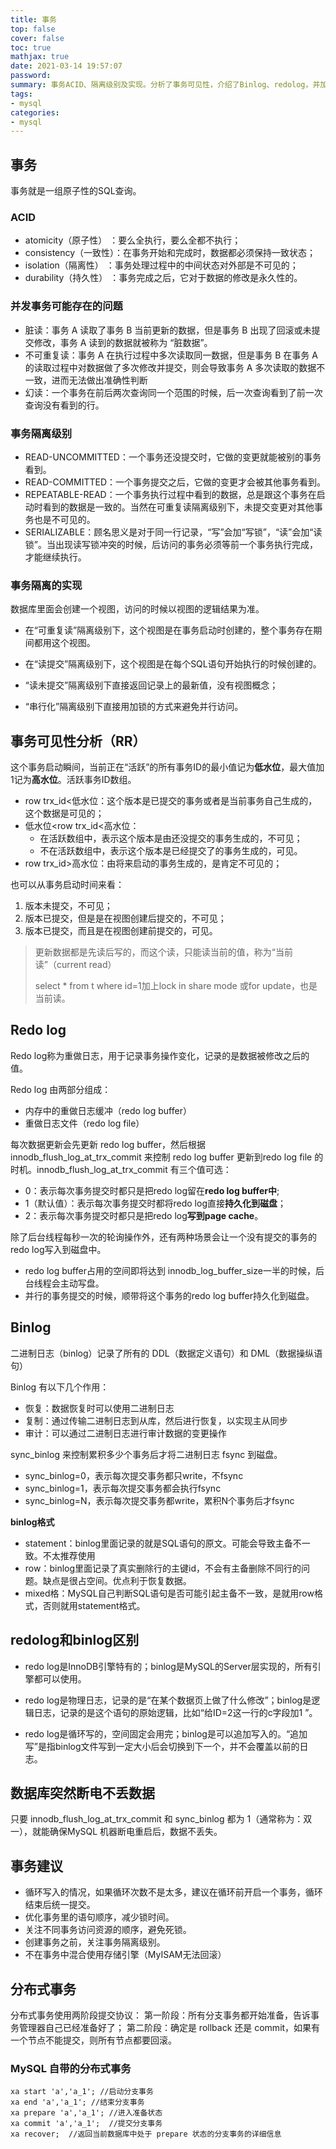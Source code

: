 ```yaml
---
title: 事务
top: false
cover: false
toc: true
mathjax: true
date: 2021-03-14 19:57:07
password:
summary: 事务ACID、隔离级别及实现。分析了事务可见性，介绍了Binlog、redolog，并加以对比。数据库不丢数据的设置，给出了使用事务的建议。
tags:
- mysql
categories:
- mysql
---
```


## 事务

事务就是一组原子性的SQL查询。

### ACID

- atomicity（原子性） ：要么全执行，要么全都不执行；
- consistency（一致性）：在事务开始和完成时，数据都必须保持一致状态；
- isolation（隔离性） ：事务处理过程中的中间状态对外部是不可见的；
- durability（持久性） ：事务完成之后，它对于数据的修改是永久性的。

### 并发事务可能存在的问题

- 脏读：事务 A 读取了事务 B 当前更新的数据，但是事务 B 出现了回滚或未提交修改，事务 A 读到的数据就被称为 “脏数据”。
- 不可重复读：事务 A 在执行过程中多次读取同一数据，但是事务 B 在事务 A 的读取过程中对数据做了多次修改并提交，则会导致事务 A 多次读取的数据不一致，进而无法做出准确性判断
- 幻读：一个事务在前后两次查询同一个范围的时候，后一次查询看到了前一次查询没有看到的行。


### 事务隔离级别

- READ-UNCOMMITTED：一个事务还没提交时，它做的变更就能被别的事务看到。
- READ-COMMITTED：一个事务提交之后，它做的变更才会被其他事务看到。
- REPEATABLE-READ：一个事务执行过程中看到的数据，总是跟这个事务在启动时看到的数据是一致的。当然在可重复读隔离级别下，未提交变更对其他事务也是不可见的。
- SERIALIZABLE：顾名思义是对于同一行记录，“写”会加“写锁”，“读”会加“读锁”。当出现读写锁冲突的时候，后访问的事务必须等前一个事务执行完成，才能继续执行。

### 事务隔离的实现

数据库里面会创建一个视图，访问的时候以视图的逻辑结果为准。

- 在“可重复读”隔离级别下，这个视图是在事务启动时创建的，整个事务存在期间都用这个视图。

- 在“读提交”隔离级别下，这个视图是在每个SQL语句开始执行的时候创建的。

- “读未提交”隔离级别下直接返回记录上的最新值，没有视图概念；

- “串行化”隔离级别下直接用加锁的方式来避免并行访问。

## 事务可见性分析（RR）

这个事务启动瞬间，当前正在“活跃”的所有事务ID的最小值记为**低水位**，最大值加1记为**高水位**。活跃事务ID数组。

- row trx_id<低水位：这个版本是已提交的事务或者是当前事务自己生成的，这个数据是可见的；
- 低水位<row trx_id<高水位：
  - 在活跃数组中，表示这个版本是由还没提交的事务生成的，不可见；
  - 不在活跃数组中，表示这个版本是已经提交了的事务生成的，可见。
- row trx_id>高水位：由将来启动的事务生成的，是肯定不可见的；

也可以从事务启动时间来看：

1. 版本未提交，不可见；
2. 版本已提交，但是是在视图创建后提交的，不可见；
3. 版本已提交，而且是在视图创建前提交的，可见。

> 更新数据都是先读后写的，而这个读，只能读当前的值，称为“当前读”（current read）
>
> select * from t where id=1加上lock in share mode 或for update，也是当前读。

## Redo log

Redo log称为重做日志，用于记录事务操作变化，记录的是数据被修改之后的值。

Redo log 由两部分组成：

- 内存中的重做日志缓冲（redo log buffer）
- 重做日志文件（redo log file）

每次数据更新会先更新 redo log buffer，然后根据 innodb_flush_log_at_trx_commit 来控制 redo log buffer 更新到redo log file 的时机。innodb_flush_log_at_trx_commit 有三个值可选：

- 0：表示每次事务提交时都只是把redo log留在**redo log buffer中**;
- 1（默认值）：表示每次事务提交时都将redo log直接**持久化到磁盘**；
- 2：表示每次事务提交时都只是把redo log**写到page cache**。

除了后台线程每秒一次的轮询操作外，还有两种场景会让一个没有提交的事务的redo log写入到磁盘中。

- redo log buffer占用的空间即将达到 innodb_log_buffer_size一半的时候，后台线程会主动写盘。
- 并行的事务提交的时候，顺带将这个事务的redo log buffer持久化到磁盘。

## Binlog

二进制日志（binlog）记录了所有的 DDL（数据定义语句）和 DML（数据操纵语句）

Binlog 有以下几个作用：

- 恢复：数据恢复时可以使用二进制日志
- 复制：通过传输二进制日志到从库，然后进行恢复，以实现主从同步
- 审计：可以通过二进制日志进行审计数据的变更操作

sync_binlog 来控制累积多少个事务后才将二进制日志 fsync 到磁盘。

- sync_binlog=0，表示每次提交事务都只write，不fsync
- sync_binlog=1，表示每次提交事务都会执行fsync
- sync_binlog=N，表示每次提交事务都write，累积N个事务后才fsync

**binlog格式**

- statement：binlog里面记录的就是SQL语句的原文。可能会导致主备不一致。不太推荐使用
- row：binlog里面记录了真实删除行的主键id，不会有主备删除不同行的问题。缺点是很占空间。优点利于恢复数据。
- mixed格：MySQL自己判断SQL语句是否可能引起主备不一致，是就用row格式，否则就用statement格式。

## redolog和binlog区别

- redo log是InnoDB引擎特有的；binlog是MySQL的Server层实现的，所有引擎都可以使用。

- redo log是物理日志，记录的是“在某个数据页上做了什么修改”；binlog是逻辑日志，记录的是这个语句的原始逻辑，比如“给ID=2这一行的c字段加1 ”。

- redo log是循环写的，空间固定会用完；binlog是可以追加写入的。“追加写”是指binlog文件写到一定大小后会切换到下一个，并不会覆盖以前的日志。

## 数据库突然断电不丢数据

只要 innodb_flush_log_at_trx_commit 和 sync_binlog 都为 1（通常称为：双一），就能确保MySQL 机器断电重启后，数据不丢失。

## 事务建议

- 循环写入的情况，如果循环次数不是太多，建议在循环前开启一个事务，循环结束后统一提交。
- 优化事务里的语句顺序，减少锁时间。
- 关注不同事务访问资源的顺序，避免死锁。
- 创建事务之前，关注事务隔离级别。
- 不在事务中混合使用存储引擎（MyISAM无法回滚）

## 分布式事务

分布式事务使用两阶段提交协议：
第一阶段：所有分支事务都开始准备，告诉事务管理器自己已经准备好了；
第二阶段：确定是 rollback 还是 commit，如果有一个节点不能提交，则所有节点都要回滚。

### MySQL 自带的分布式事务

```mysql
xa start 'a','a_1'; //启动分支事务
xa end 'a','a_1'; //结束分支事务
xa prepare 'a','a_1'; //进入准备状态
xa commit 'a','a_1';  //提交分支事务
xa recover;  //返回当前数据库中处于 prepare 状态的分支事务的详细信息
```

